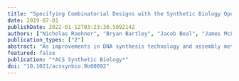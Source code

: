 ```yaml
---
title: "Specifying Combinatorial Designs with the Synthetic Biology Open Language (SBOL)"
date: 2019-07-01
publishDate: 2022-01-12T03:23:30.509214Z
authors: ["Nicholas Roehner", "Bryan Bartley", "Jacob Beal", "James McLaughlin", "Matthew Pocock", "Michael Zhang", "Zach Zundel", "Chris J. Myers"]
publication_types: ["2"]
abstract: "As improvements in DNA synthesis technology and assembly methods make combinatorial assembly of genetic constructs increasingly accessible, methods for representing genetic constructs likewise need to improve to handle the exponential growth of combinatorial design space. To this end, we present a community accepted extension of the SBOL data standard that allows for the efficient and flexible encoding of combinatorial designs. This extension includes data structures for representing genetic designs with ``variable'' components that can be implemented by choosing one of many linked designs for existing genetic parts or constructs. We demonstrate the representational power of the SBOL combinatorial design extension through case studies on metabolic pathway design and genetic circuit design, and we report the expansion of the SBOLDesigner software tool to support users in creating and modifying combinatorial designs in SBOL."
featured: false
publication: "*ACS Synthetic Biology*"
doi: "10.1021/acssynbio.9b00092"
---
```


